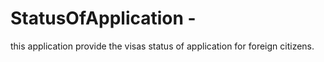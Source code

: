# StatusOfApplication - 
this application  provide the visas status of  application   for foreign citizens.  

